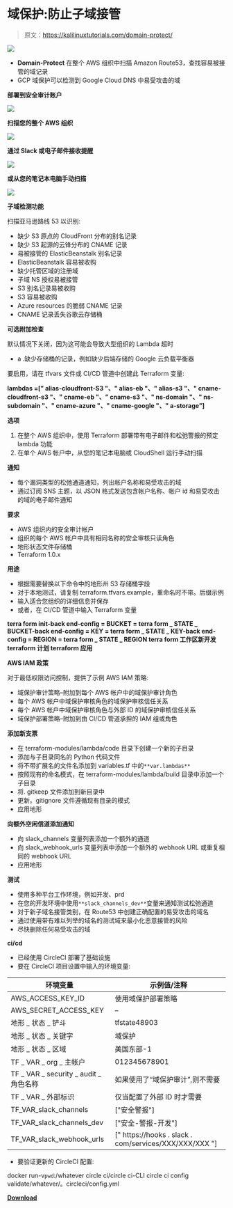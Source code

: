 # 域保护:防止子域接管

> 原文：<https://kalilinuxtutorials.com/domain-protect/>

[![](img//fe63a60ed3792fe5861a7bd8df4e14a1.png)](https://blogger.googleusercontent.com/img/a/AVvXsEiDCv1BHrBUFEu1Gb5YeSLjQ3F-VqYMGhaHTYib9mKHPM-vGYpMuBeLzE_24nZpXWGV8LakGinNbaOqH9kopsFIToW2XCsYXOy-IV57oT1M1X5NgjBiXK1plY1gbQ4LmMxTbtK8m2nzoYOewtETPL9zgTGgV5KPKnyaVb63bRr7HDsBbKI81hBrGm68=s755)

*   **Domain-Protect** 在整个 AWS 组织中扫描 Amazon Route53，查找容易被接管的域记录
*   GCP 域保护可以检测到 Google Cloud DNS 中易受攻击的域

**部署到安全审计账户**

![](img//8d9cc4e51593fcdada2c46a52a949d23.png)

**扫描您的整个 AWS 组织**

![](img//afda0a7cc0df72ab2143e85ae2857e6f.png)

**通过 Slack 或电子邮件接收提醒**

![](img//c24a76e9745f7ec76199c1b28bbb85f3.png)

**或从您的笔记本电脑手动扫描**

![](img//56f0ca663cec093a58258a1a631de2bc.png)

**子域检测功能**

扫描亚马逊路线 53 以识别:

*   缺少 S3 原点的 CloudFront 分布的别名记录
*   缺少 S3 起源的云锋分布的 CNAME 记录
*   易被接管的 ElasticBeanstalk 别名记录
*   ElasticBeanstalk 容易被收购
*   缺少托管区域的注册域
*   子域 NS 授权易被接管
*   S3 别名记录易被收购
*   S3 容易被收购
*   Azure resources 的脆弱 CNAME 记录
*   CNAME 记录丢失谷歌云存储桶

**可选附加检查**

默认情况下关闭，因为这可能会导致大型组织的 Lambda 超时

*   a .缺少存储桶的记录，例如缺少后端存储的 Google 云负载平衡器

要启用，请在 tfvars 文件或 CI/CD 管道中创建此 Terraform 变量:

**lambdas =[" alias-cloudfront-S3 "、" alias-eb "、" alias-s3 "、" cname-cloudfront-s3 "、" cname-eb "、" cname-s3 "、" ns-domain "、" ns-subdomain "、" cname-azure "、" cname-google "、" a-storage"]**

**选项**

1.  在整个 AWS 组织中，使用 Terraform 部署带有电子邮件和松弛警报的预定 lambda 功能
2.  在单个 AWS 帐户中，从您的笔记本电脑或 CloudShell 运行手动扫描

**通知**

*   每个漏洞类型的松弛通道通知，列出帐户名称和易受攻击的域
*   通过订阅 SNS 主题，以 JSON 格式发送包含帐户名称、帐户 id 和易受攻击的域的电子邮件通知

**要求**

*   AWS 组织内的安全审计帐户
*   组织的每个 AWS 帐户中具有相同名称的安全审核只读角色
*   地形状态文件存储桶
*   Terraform 1.0.x

**用途**

*   根据需要替换以下命令中的地形州 S3 存储桶字段
*   对于本地测试，请复制 terraform.tfvars.example，重命名时不带。后缀示例
*   输入适合您组织的详细信息并保存
*   或者，在 CI/CD 管道中输入 Terraform 变量

**terra form init-back end-config = BUCKET = terra form _ STATE _ BUCKET-back end-config = KEY = terra form _ STATE _ KEY-back end-config = REGION = terra form _ STATE _ REGION
terra form 工作区新开发
terraform 计划
terraform 应用**

**AWS IAM 政策**

对于最低权限访问控制，提供了示例 AWS IAM 策略:

*   域保护审计策略–附加到每个 AWS 帐户中的域保护审计角色
*   每个 AWS 帐户中域保护审核角色的域保护审核信任关系
*   每个 AWS 帐户中域保护审核角色与外部 ID 的域保护审核信任关系
*   域保护部署策略–附加到由 CI/CD 管道承担的 IAM 组或角色

**添加新支票**

*   在 terraform-modules/lambda/code 目录下创建一个新的子目录
*   添加与子目录同名的 Python 代码文件
*   将不带扩展名的文件名添加到 variables.tf 中的`**var.lambdas**`
*   按照现有的命名模式，在 terraform-modules/lambda/build 目录中添加一个子目录
*   将. gitkeep 文件添加到新目录中
*   更新。gitignore 文件遵循现有目录的模式
*   应用地形

**向额外空闲信道添加通知**

*   向 slack_channels 变量列表添加一个额外的通道
*   向 slack_webhook_urls 变量列表中添加一个额外的 webhook URL 或重复相同的 webhook URL
*   应用地形

**测试**

*   使用多种平台工作环境，例如开发、prd
*   在您的开发环境中使用`**slack_channels_dev**`变量来通知测试松弛通道
*   对于新子域名接管类别，在 Route53 中创建正确配置的易受攻击的域名
*   通过使用带有难以列举的域名的测试域来最小化恶意接管的风险
*   尽快删除任何易受攻击的域

**ci/cd**

*   已经使用 CircleCI 部署了基础设施
*   要在 CircleCI 项目设置中输入的环境变量:

| 环境变量 | 示例值/注释 |
| --- | --- |
| AWS_ACCESS_KEY_ID | 使用域保护部署策略 |
| AWS_SECRET_ACCESS_KEY | – |
| 地形 _ 状态 _ 铲斗 | tfstate48903 |
| 地形 _ 状态 _ 关键字 | 域保护 |
| 地形 _ 状态 _ 区域 | 美国东部-1 |
| TF _ VAR _ org _ 主帐户 | 012345678901 |
| TF _ VAR _ security _ audit _ 角色名称 | 如果使用了“域保护审计”,则不需要 |
| TF _ VAR _ 外部标识 | 仅当配置了外部 ID 时才需要 |
| TF_VAR_slack_channels | ["安全警报"] |
| TF_VAR_slack_channels_dev | ["安全-警报-开发"] |
| TF_VAR_slack_webhook_urls | [" https://hooks . slack . com/services/XXX/XXX/XXX "] |

*   要验证更新的 CircleCI 配置:

docker run-v`pwd`:/whatever circle ci/circle ci-CLI circle ci config validate/whatever/。circleci/config.yml

[**Download**](https://github.com/ovotech/domain-protect)